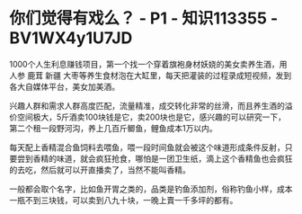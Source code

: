 # 你们觉得有戏么？ - P1 - 知识113355 - BV1WX4y1U7JD

1000个人生利息赚钱项目，第一个找一个穿着旗袍身材妖娆的美女卖养生酒，用人参 鹿茸 新疆 大枣等养生食材泡在大缸里，每天把灌装的过程录成短视频，发到各大自媒体平台，美女加美酒。

兴趣人群和需求人群高度匹配，流量精准，成交转化非常的丝滑，而且养生酒的溢价空间极大，5斤酒卖100块钱是它，卖200块也是它，感兴趣的可以研究一下，第二个租一段野河沟，养上几百斤鲫鱼，鲤鱼成本1万以内。

每天配上香精混合鱼饲料去喂鱼，喂一段时间鱼就会被这个味道形成条件反射，只要尝到香精的味道，就会疯狂抢食，哪怕是一团卫生纸，滴上这个香精鱼也会疯狂的去吃，然后就可以开直播卖了，当然不能叫香精。

一般都会取个名字，比如鱼开胃之类的，品类是钓鱼添加剂，俗称钓鱼小样，成本一瓶不到三块钱，可以卖到八九十块，一晚上賣一千多坪的都有。

